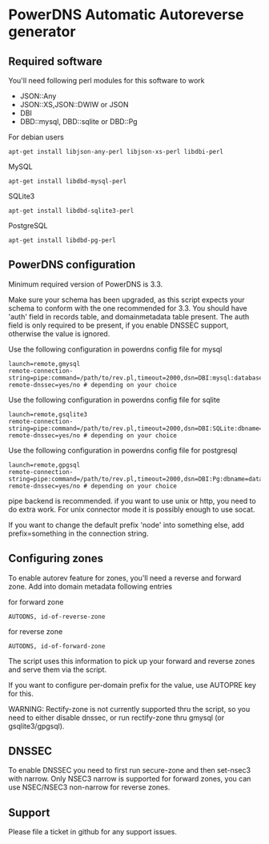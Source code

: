 PowerDNS Automatic Autoreverse generator
========================================

Required software
-----------------
You'll need following perl modules for this software to work
 - JSON::Any 
 - JSON::XS,JSON::DWIW or JSON
 - DBI
 - DBD::mysql, DBD::sqlite or DBD::Pg

For debian users

    apt-get install libjson-any-perl libjson-xs-perl libdbi-perl
    
MySQL

    apt-get install libdbd-mysql-perl
    
SQLite3

    apt-get install libdbd-sqlite3-perl
    
PostgreSQL

    apt-get install libdbd-pg-perl

PowerDNS configuration
----------------------
Minimum required version of PowerDNS is 3.3.

Make sure your schema has been upgraded, as this script expects your schema to conform with the one recommended for 3.3.
You should have 'auth' field in records table, and domainmetadata table present. The auth field is only required to be present, if you enable DNSSEC support, otherwise the value is ignored. 

Use the following configuration in powerdns config file for mysql

    launch=remote,gmysql
    remote-connection-string=pipe:command=/path/to/rev.pl,timeout=2000,dsn=DBI:mysql:database,username=user,password=pass
    remote-dnssec=yes/no # depending on your choice

Use the following configuration in powerdns config file for sqlite

    launch=remote,gsqlite3
    remote-connection-string=pipe:command=/path/to/rev.pl,timeout=2000,dsn=DBI:SQLite:dbname=/path/to/db,username=user,password=pass
    remote-dnssec=yes/no # depending on your choice

Use the following configuration in powerdns config file for postgresql

    launch=remote,gpgsql
    remote-connection-string=pipe:command=/path/to/rev.pl,timeout=2000,dsn=DBI:Pg:dbname=database;host=127.0.0.1;port=5432,username=user,password=pass
    remote-dnssec=yes/no # depending on your choice

pipe backend is recommended. if you want to use unix or http, you need to do extra work. For unix connector mode it is possibly enough to use socat. 

If you want to change the default prefix 'node' into something else, add prefix=something in the connection string.

Configuring zones
-----------------

To enable autorev feature for zones, you'll need a reverse and forward zone. Add into domain metadata following entries

for forward zone

    AUTODNS, id-of-reverse-zone

for reverse zone

    AUTODNS, id-of-forward-zone

The script uses this information to pick up your forward and reverse zones and serve them via the script. 

If you want to configure per-domain prefix for the value, use AUTOPRE key for this.

WARNING: Rectify-zone is not currently supported thru the script, so you need to either disable dnssec,
or run rectify-zone thru gmysql (or gsqlite3/gpgsql).

DNSSEC
------

To enable DNSSEC you need to first run secure-zone and then set-nsec3 with narrow. Only NSEC3 narrow is supported for forward zones, you can use NSEC/NSEC3 non-narrow for reverse
zones.  

Support
-------

Please file a ticket in github for any support issues.
